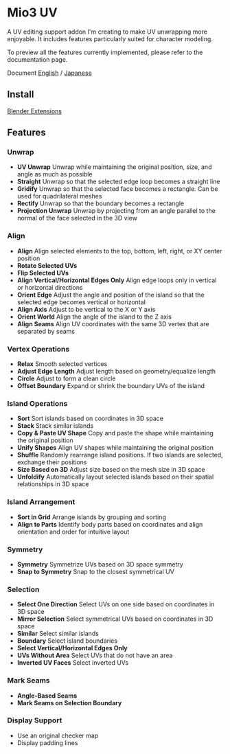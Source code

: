 # Mio3 UV

A UV editing support addon I'm creating to make UV unwrapping more enjoyable. It includes features particularly suited for character modeling.

To preview all the features currently implemented, please refer to the documentation page.

Document [English](https://addon.mio3io.com/#/en/mio3uv/) / [Japanese](https://addon.mio3io.com/#/ja/mio3uv/)

## Install

[Blender Extensions](https://extensions.blender.org/add-ons/mio3-uv/)

## Features

### Unwrap

-   **UV Unwrap** Unwrap while maintaining the original position, size, and angle as much as possible
-   **Straight** Unwrap so that the selected edge loop becomes a straight line
-   **Gridify** Unwrap so that the selected face becomes a rectangle. Can be used for quadrilateral meshes
-   **Rectify** Unwrap so that the boundary becomes a rectangle
-   **Projection Unwrap** Unwrap by projecting from an angle parallel to the normal of the face selected in the 3D view

### Align

-   **Align** Align selected elements to the top, bottom, left, right, or XY center position
-   **Rotate Selected UVs**
-   **Flip Selected UVs**
-   **Align Vertical/Horizontal Edges Only** Align edge loops only in vertical or horizontal directions
-   **Orient Edge** Adjust the angle and position of the island so that the selected edge becomes vertical or horizontal
-   **Align Axis** Adjust to be vertical to the X or Y axis
-   **Orient World** Align the angle of the island to the Z axis
-   **Align Seams** Align UV coordinates with the same 3D vertex that are separated by seams

### Vertex Operations

-   **Relax** Smooth selected vertices
-   **Adjust Edge Length** Adjust length based on geometry/equalize length
-   **Circle** Adjust to form a clean circle
-   **Offset Boundary** Expand or shrink the boundary UVs of the island

### Island Operations

-   **Sort** Sort islands based on coordinates in 3D space
-   **Stack** Stack similar islands
-   **Copy & Paste UV Shape** Copy and paste the shape while maintaining the original position
-   **Unify Shapes** Align UV shapes while maintaining the original position
-   **Shuffle** Randomly rearrange island positions. If two islands are selected, exchange their positions
-   **Size Based on 3D** Adjust size based on the mesh size in 3D space
-   **Unfoldify** Automatically layout selected islands based on their spatial relationships in 3D space

### Island Arrangement

-   **Sort in Grid** Arrange islands by grouping and sorting
-   **Align to Parts** Identify body parts based on coordinates and align orientation and order for intuitive layout

### Symmetry

-   **Symmetry** Symmetrize UVs based on 3D space symmetry
-   **Snap to Symmetry** Snap to the closest symmetrical UV

### Selection

-   **Select One Direction** Select UVs on one side based on coordinates in 3D space
-   **Mirror Selection** Select symmetrical UVs based on coordinates in 3D space
-   **Similar** Select similar islands
-   **Boundary** Select island boundaries
-   **Select Vertical/Horizontal Edges Only**
-   **UVs Without Area** Select UVs that do not have an area
-   **Inverted UV Faces** Select inverted UVs

### Mark Seams

-   **Angle-Based Seams**
-   **Mark Seams on Selection Boundary**

### Display Support

-   Use an original checker map
-   Display padding lines
